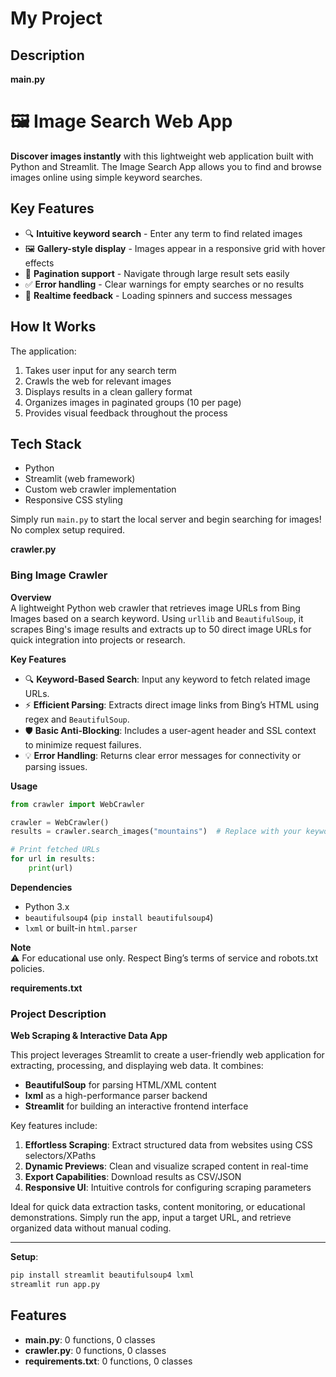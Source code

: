 # My Project

## Description
**main.py**
# 🖼️ Image Search Web App

**Discover images instantly** with this lightweight web application built with Python and Streamlit. The Image Search App allows you to find and browse images online using simple keyword searches.

## Key Features

- 🔍 **Intuitive keyword search** - Enter any term to find related images
- 🖼️ **Gallery-style display** - Images appear in a responsive grid with hover effects
- 📖 **Pagination support** - Navigate through large result sets easily
- ✅ **Error handling** - Clear warnings for empty searches or no results
- 🚀 **Realtime feedback** - Loading spinners and success messages

## How It Works

The application:
1. Takes user input for any search term
2. Crawls the web for relevant images
3. Displays results in a clean gallery format
4. Organizes images in paginated groups (10 per page)
5. Provides visual feedback throughout the process

## Tech Stack

- Python 
- Streamlit (web framework)
- Custom web crawler implementation
- Responsive CSS styling

Simply run `main.py` to start the local server and begin searching for images! No complex setup required.

**crawler.py**
### Bing Image Crawler  
**Overview**  
A lightweight Python web crawler that retrieves image URLs from Bing Images based on a search keyword. Using `urllib` and `BeautifulSoup`, it scrapes Bing's image results and extracts up to 50 direct image URLs for quick integration into projects or research.  

**Key Features**  
- 🔍 **Keyword-Based Search**: Input any keyword to fetch related image URLs.  
- ⚡ **Efficient Parsing**: Extracts direct image links from Bing’s HTML using regex and `BeautifulSoup`.  
- 🛡️ **Basic Anti-Blocking**: Includes a user-agent header and SSL context to minimize request failures.  
- 💡 **Error Handling**: Returns clear error messages for connectivity or parsing issues.  

**Usage**  
```python
from crawler import WebCrawler

crawler = WebCrawler()
results = crawler.search_images("mountains")  # Replace with your keyword

# Print fetched URLs  
for url in results:  
    print(url)  
```  

**Dependencies**  
- Python 3.x  
- `beautifulsoup4` (`pip install beautifulsoup4`)  
- `lxml` or built-in `html.parser`  

**Note**  
⚠️ For educational use only. Respect Bing’s terms of service and robots.txt policies.

**requirements.txt**
### Project Description  
**Web Scraping & Interactive Data App**  

This project leverages Streamlit to create a user-friendly web application for extracting, processing, and displaying web data. It combines:  
- **BeautifulSoup** for parsing HTML/XML content  
- **lxml** as a high-performance parser backend  
- **Streamlit** for building an interactive frontend interface  

Key features include:  
1. **Effortless Scraping**: Extract structured data from websites using CSS selectors/XPaths  
2. **Dynamic Previews**: Clean and visualize scraped content in real-time  
3. **Export Capabilities**: Download results as CSV/JSON  
4. **Responsive UI**: Intuitive controls for configuring scraping parameters  

Ideal for quick data extraction tasks, content monitoring, or educational demonstrations. Simply run the app, input a target URL, and retrieve organized data without manual coding.  

---

**Setup**:  
```bash
pip install streamlit beautifulsoup4 lxml
streamlit run app.py
```

## Features
- **main.py**: 0 functions, 0 classes
- **crawler.py**: 0 functions, 0 classes
- **requirements.txt**: 0 functions, 0 classes
